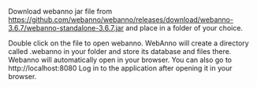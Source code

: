 Download webanno jar file from https://github.com/webanno/webanno/releases/download/webanno-3.6.7/webanno-standalone-3.6.7.jar and place in a folder of your choice.

Double click on the file to open webanno. WebAnno will create a directory called .webanno in your folder and store its database and files there. Webanno will automatically open in your browser. You can also go to http://localhost:8080
Log in to the application after opening it in your browser.
